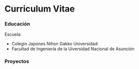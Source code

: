 # Curriculum Vitae

### Educación
Escuela:
- Colegio Japones Nihon Gakko
Universidad:
- Facultad de Ingeniería de la Uiversidad Nacional de Asunción

### Proyectos
